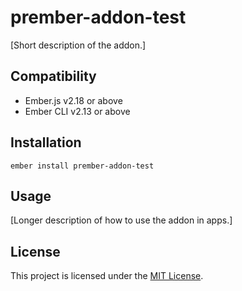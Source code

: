 prember-addon-test
==============================================================================

[Short description of the addon.]


Compatibility
------------------------------------------------------------------------------

* Ember.js v2.18 or above
* Ember CLI v2.13 or above


Installation
------------------------------------------------------------------------------

```
ember install prember-addon-test
```


Usage
------------------------------------------------------------------------------

[Longer description of how to use the addon in apps.]


License
------------------------------------------------------------------------------

This project is licensed under the [MIT License](LICENSE.md).
